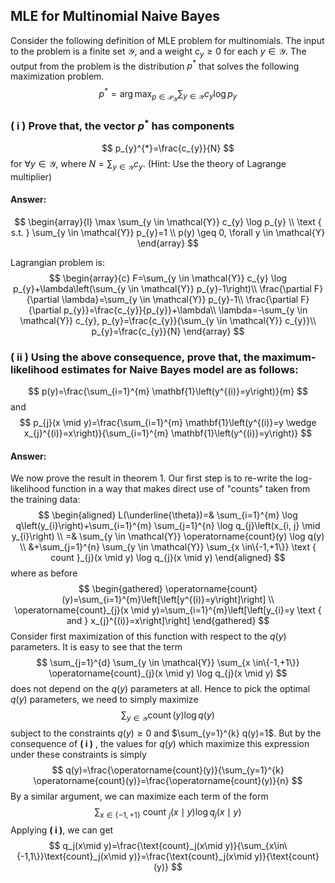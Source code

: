 ## MLE for Multinomial Naive Bayes

Consider the following definition of MLE problem for multinomials. The input to the problem is a finite set $\mathcal Y$, and a weight $c_y\ge0$ for each $y\in\mathcal Y$. The output from the problem is the distribution $p^{*}$ that solves the following maximization problem.
$$
p^{*}=\arg \max _{p \in \mathcal{P}_{\mathcal{Y}}} \sum_{y \in \mathcal{Y}} c_{y} \log p_{y}
$$
### ( i ) Prove that, the vector $p^{*}$ has components

$$
p_{y}^{*}=\frac{c_{y}}{N}
$$
for $\forall y \in \mathcal{Y}$, where $N=\sum_{y \in \mathcal{Y}} c_{y} .$ (Hint: Use the theory of Lagrange multiplier)

#### Answer:

$$
\begin{array}{l}
\max \sum_{y \in \mathcal{Y}} c_{y} \log p_{y} \\
\text { s.t. } \sum_{y \in \mathcal{Y}} p_{y}=1 \\
p(y) \geq 0, \forall y \in \mathcal{Y}
\end{array}
$$

Lagrangian problem is:
$$
\begin{array}{c}
F=\sum_{y \in \mathcal{Y}} c_{y} \log p_{y}+\lambda\left(\sum_{y \in \mathcal{Y}} p_{y}-1\right)\\
\frac{\partial F}{\partial \lambda}=\sum_{y \in \mathcal{Y}} p_{y}-1\\
\frac{\partial F}{\partial p_{y}}=\frac{c_{y}}{p_{y}}+\lambda\\
\lambda=-\sum_{y \in \mathcal{Y}} c_{y}, p_{y}=\frac{c_{y}}{\sum_{y \in \mathcal{Y}} c_{y}}\\
p_{y}=\frac{c_{y}}{N}
\end{array}
$$

### ( ii ) Using the above consequence, prove that, the maximum-likelihood estimates for Naive Bayes model are as follows:

$$
p(y)=\frac{\sum_{i=1}^{m} \mathbf{1}\left(y^{(i)}=y\right)}{m}
$$
and
$$
p_{j}(x \mid y)=\frac{\sum_{i=1}^{m} \mathbf{1}\left(y^{(i)}=y \wedge x_{j}^{(i)}=x\right)}{\sum_{i=1}^{m} \mathbf{1}\left(y^{(i)}=y\right)}
$$

#### Answer:

We now prove the result in theorem 1. Our first step is to re-write the log-likelihood function in a way that makes direct use of "counts" taken from the training data:
$$
\begin{aligned}
L(\underline{\theta})=& \sum_{i=1}^{m} \log q\left(y_{i}\right)+\sum_{i=1}^{m} \sum_{j=1}^{n} \log q_{j}\left(x_{i, j} \mid y_{i}\right) \\
=& \sum_{y \in \mathcal{Y}} \operatorname{count}(y) \log q(y) \\
&+\sum_{j=1}^{n} \sum_{y \in \mathcal{Y}} \sum_{x \in\{-1,+1\}} \text { count }_{j}(x \mid y) \log q_{j}(x \mid y)
\end{aligned}
$$
where as before
$$
\begin{gathered}
\operatorname{count}(y)=\sum_{i=1}^{m}\left[\left[y^{(i)}=y\right]\right] \\
\operatorname{count}_{j}(x \mid y)=\sum_{i=1}^{m}\left[\left[y_{i}=y \text { and } x_{j}^{(i)}=x\right]\right]
\end{gathered}
$$
Consider first maximization of this function with respect to the $q(y)$ parameters. It is easy to see that the term
$$
\sum_{j=1}^{d} \sum_{y \in \mathcal{Y}} \sum_{x \in\{-1,+1\}} \operatorname{count}_{j}(x \mid y) \log q_{j}(x \mid y)
$$
does not depend on the $q(y)$ parameters at all. Hence to pick the optimal $q(y)$ parameters, we need to simply maximize
$$
\sum_{y \in \mathcal{Y}} \operatorname{count}(y) \log q(y)
$$
subject to the constraints $q(y) \geq 0$ and $\sum_{y=1}^{k} q(y)=1$. But by the consequence of **( i )** , the values for $q(y)$ which maximize this expression under these constraints is simply
$$
q(y)=\frac{\operatorname{count}(y)}{\sum_{y=1}^{k} \operatorname{count}(y)}=\frac{\operatorname{count}(y)}{n}
$$
By a similar argument, we can maximize each term of the form
$$
\sum_{x \in\{-1,+1\}} \text { count }_{j}(x \mid y) \log q_{j}(x \mid y)
$$
Applying **( i )**, we can get
$$
q_j(x\mid y)=\frac{\text{count}_j(x\mid y)}{\sum_{x\in\{-1,1\}}\text{count}_j(x\mid y)}=\frac{\text{count}_j(x\mid y)}{\text{count}(y)}
$$
